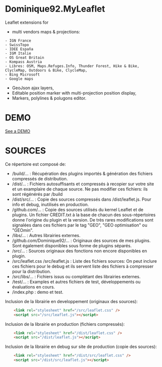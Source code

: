 Dominique92.MyLeaflet
=====================

Leaflet extensions for
* multi vendors maps &amp; projections:
```
- IGN France
- SwissTopo
- IDEE España
- IGM Italie
- OS Great Britain
- Kompass Austria
- Libres: OSM, Maps.Refuges.Info, Thunder Forest, Hike & Bike, ClycleMap, Outdoors & Bike, ClycleMap, 
- Bing Microsoft
- Google maps
```
* GeoJson ajax layers,
* Editable position marker with multi-projection position display,
* Markers, polylines & polugons editor.

DEMO
====
[See a DEMO](http://dominique92.github.io/MyLeaflet/)

SOURCES
=======
Ce répertoire est composé de:
* /build/... : Récupération des plugins importés & génération des fichiers compressés de distribution.
* /dist/... : Fichiers autosuffisants et compressés à recopier sur votre site et un examplaire de chaque source.
Ne pas modifier ces fichiers: ils sont régénérés par /build
* /dist/src/... : Copie des sources compressés dans /dist/leaflet.js.
Pour info et debug, inutilisés en production.
* /github.com/... : Copie des sources utilisés du kernel Leaflet et de plugins.
Un fichier CREDIT.txt à la base de chacun des sous-répertoires donne l'origine du plugin et la version.
De très rares modifications sont signalées dans ces fichiers par le tag "GEO", "GEO optimisation" ou "GEOmin".
* /libs/... : Autres librairies externes.
* /github.com/Dominique92/... : Originaux des sources de mes plugins. Sont également disponibles sous forme de plugins séparés.
* /src/... : Sources originaux des fonctions non encore disponibles en plugin.
* /src/leaflet.css /src/leaflet.js : Liste des fichiers sources: On peut inclure ces fichiers pour le debug et ils servent liste des fichiers à compresser pour la distribution.
* /src/libs/... : Fichiers issus ou complètant des librairies externes.
* /test/... : Examples et autres fichiers de test, développements ou évaluations en cours.
* /index.php : demo et test.

Inclusion de la librairie en developpement (originaux des sources):
```html
	<link rel="stylesheet" href="/src/leaflet.css" />
	<script src="/src/leaflet.js"></script>
```

Inclusion de la librairie en production (fichiers compressés):
```html
	<link rel="stylesheet" href="/dist/leaflet.css" />
	<script src="/dist/leaflet.js"></script>
```

Inclusion de la librairie en debug sur site de production (copie des sources):
```html
	<link rel="stylesheet" href="/dist/src/leaflet.css" />
	<script src="/dist/src/leaflet.js"></script>
```
